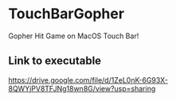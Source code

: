 # TouchBarGopher
Gopher Hit Game on MacOS Touch Bar!


## Link to executable
https://drive.google.com/file/d/1ZeL0nK-6G93X-8QWYjPV8TFJNg18wn8G/view?usp=sharing

